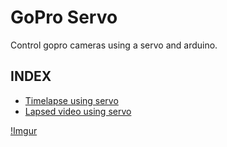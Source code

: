 GoPro Servo
===========

Control gopro cameras using a servo and arduino.

INDEX
-----

* [Timelapse using servo](https://github.com/KonradIT/arduino-gopro/blob/master/GoProServo/gopro-timelapse-servo.ino)
* [Lapsed video using servo](https://github.com/KonradIT/arduino-gopro/blob/master/GoProServo/gopro-video-servo.ino)

[!Imgur](http://i.imgur.com/wGC0NxK.jpg)
